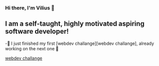 ### Hi there, I'm Vilius 👋

## I am a self-taught, highly motivated aspiring software developer!

-:book: I just finished my first [webdev challange][webdev challange], already working on the next one :muscle:


[webdev challange](https://github.com/Vilius-kul/Python_webdev_challange.git)